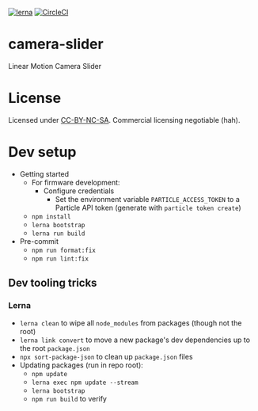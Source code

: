 [![lerna](https://img.shields.io/badge/maintained%20with-lerna-cc00ff.svg)](https://lerna.js.org/)
[![CircleCI](https://circleci.com/gh/rgiese/camera-slider/tree/master.svg?style=shield)](https://circleci.com/gh/rgiese/camera-slider/tree/master)

# camera-slider

Linear Motion Camera Slider

# License

Licensed under [CC-BY-NC-SA](LICENSE.md). Commercial licensing negotiable (hah).

# Dev setup

- Getting started
  - For firmware development:
    - Configure credentials
      - Set the environment variable `PARTICLE_ACCESS_TOKEN` to a Particle API token (generate with `particle token create`)
  - `npm install`
  - `lerna bootstrap`
  - `lerna run build`
- Pre-commit
  - `npm run format:fix`
  - `npm run lint:fix`

## Dev tooling tricks

### Lerna

- `lerna clean` to wipe all `node_modules` from packages (though not the root)
- `lerna link convert` to move a new package's dev dependencies up to the root `package.json`
- `npx sort-package-json` to clean up `package.json` files
- Updating packages (run in repo root):
  - `npm update`
  - `lerna exec npm update --stream`
  - `lerna bootstrap`
  - `npm run build` to verify
